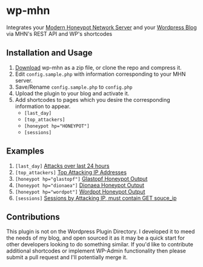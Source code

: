 # wp-mhn
Integrates your [Modern Honeypot Network Server](https://github.com/threatstream/mhn) and your [Wordpress Blog](https://wordpress.org) via MHN's REST API and WP's shortcodes


## Installation and Usage
1. [Download](https://github.com/d0n601/wp-mhn/archive/master.zip) wp-mhn as a zip file, or clone the repo and compress it.
2. Edit ```config.sample.php``` with information corresponding to your MHN server.
3. Save/Rename ```config.sample.php``` to ```config.php```
4. Upload the plugin to your blog and activate it.
5. Add shortcodes to pages which you desire the corresponding information to appear.
    * ```[last_day]```
    * ```[top_attackers]```
    * ```[honeypot hp="HONEYPOT"]```
    * ```[sessions]```


## Examples
1. ```[last_day]``` [Attacks over last 24 hours](https://ryankozak.com/honeypots/last-24-hours/)
2. ```[top_attackers]``` [Top Attacking IP Addresses](https://ryankozak.com/honeypots/)
3. ```[honeypot hp="glastopf"]``` [Glastopf Honeypot Output](https://ryankozak.com/honeypots/glastopf/)
4. ```[honeypot hp="dionaea"]``` [Dionaea Honeypot Output](https://ryankozak.com/honeypots/dionaea/)
5. ```[honeypot hp="wordpot"]``` [Wordpot Honeypot Output](https://ryankozak.com/honeypots/wordpot/)
6. ```[sessions]``` [Sessions by Attacking IP, must contain GET souce_ip](https://ryankozak.com/attackers-sessions/?source_ip=89.163.140.254) 


## Contributions
This plugin is not on the Wordpress Plugin Directory. I developed it to meed the needs of my blog, and open sourced it as it may be a quick start for other developers looking to do something similar.
If you'd like to contribute additional shortcodes or implement WP-Admin functionality then please submit a pull request and I'll potentially merge it.
